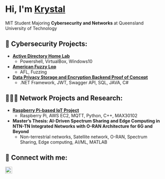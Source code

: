 <h1>Hi, I'm <a href="https://www.linkedin.com/in/krystalsonqut/"> Krystal </a></h1> MIT Student Majoring <b> Cybersecurity and Networks </b> at Queensland University of Technology 

<h2>🔐 Cybersecurity Projects:</h2>

- <b>[Active Directory Home Lab](https://github.com/krystolla/ActiveDirectoryLab)</b>
  - Powershell, VirtualBox, Windows10
- <b>[American Fuzzy Lop](https://github.com/krystolla/AmericanFuzzyLop)</b>
  - AFL, Fuzzing
- <b>[Data Privacy Storage and Encryption Backend Proof of Concept](https://github.com/krystolla/EncryptionPOC) </b>
  - .NET Framework, JWT, Swagger API, SQL, JAVA, C#

<h2>👩🏻‍💻 Network Projects and Research:</h2>

- <b>[Raspberry Pi-based IoT Project](https://github.com/krystolla/IFN649) </b>
  - Raspberry Pi, AWS EC2, MQTT, Python, C++, MAX30102
- <b>Master’s Thesis: AI-Driven Spectrum Sharing and Edge Computing in NTN-TN Integrated Networks with O-RAN Architecture for 6G and Beyond </b>
  - Non-terrestrial networks, Satellite network, O-RAN, Spectrum Sharing, Edge computing, AI/ML, MATLAB 

<h2> 🤳 Connect with me:</h2>

[<img align="left" alt="JoshMadakor | LinkedIn" width="22px" src="https://cdn.jsdelivr.net/npm/simple-icons@v3/icons/linkedin.svg" />][linkedin]

[linkedin]: https://linkedin.com/in/krystalsonqut

